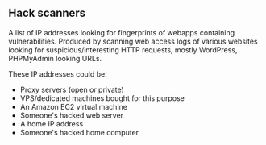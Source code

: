 Hack scanners
-------------

A list of IP addresses looking for fingerprints of webapps containing vulnerabilities. Produced by scanning web access logs of various websites looking for suspicious/interesting HTTP requests, mostly WordPress, PHPMyAdmin looking URLs.

These IP addresses could be:

* Proxy servers (open or private)
* VPS/dedicated machines bought for this purpose
* An Amazon EC2 virtual machine
* Someone's hacked web server
* A home IP address
* Someone's hacked home computer


